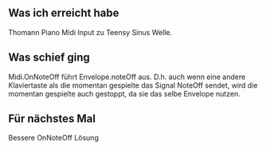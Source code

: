
## Was ich erreicht habe

Thomann Piano Midi Input zu Teensy Sinus Welle.

## Was schief ging

Midi.OnNoteOff führt Envelope.noteOff aus.
D.h. auch wenn eine andere Klaviertaste als die momentan gespielte das Signal NoteOff sendet, wird die momentan gespielte auch gestoppt, da sie das selbe Envelope nutzen. 

## Für nächstes Mal

Bessere OnNoteOff Lösung